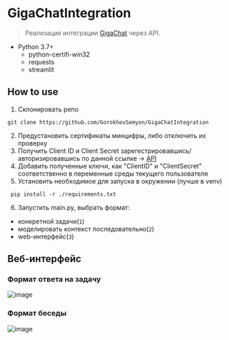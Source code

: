 # GigaChatIntegration

> Реализация интеграции [GigaChat](https://developers.sber.ru/help/gigachat) через API.

- Python 3.7+
  - python-certifi-win32
  - requests
  - streamlit
 
## How to use

1) Склонировать репо

```git clone https://github.com/GorokhovSemyon/GigaChatIntegration```

2) Предустановить сертификаты минцифры, либо отключить их проверку
3) Получить Client ID и Client Secret зарегестрировавшись/авторизировавшись по данной ссылке -> [API](https://developers.sber.ru/portal/products/gigachat-api)
4) Добавить полученные ключи, как "ClientID" и "ClientSecret" соответственно в переменные среды текущего пользователя
5) Установить необходимое для запуска в окружении (лучше в venv)

``` pip install -r ./requirements.txt```

6) Запустить main.py, выбрать формат: 
- конкретной задачи(`1`)
- моделировать контекст последовательно(`2`)
- web-интерфейс(`3`)

## Веб-интерфейс

### Формат ответа на задачу
![image](images/Answer_with_prompt.png)

### Формат беседы
![image](images/Dialog.png)
